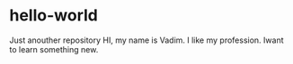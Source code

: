 # hello-world
Just anouther repository
HI, my name is Vadim. I like my profession. Iwant to learn something new.
